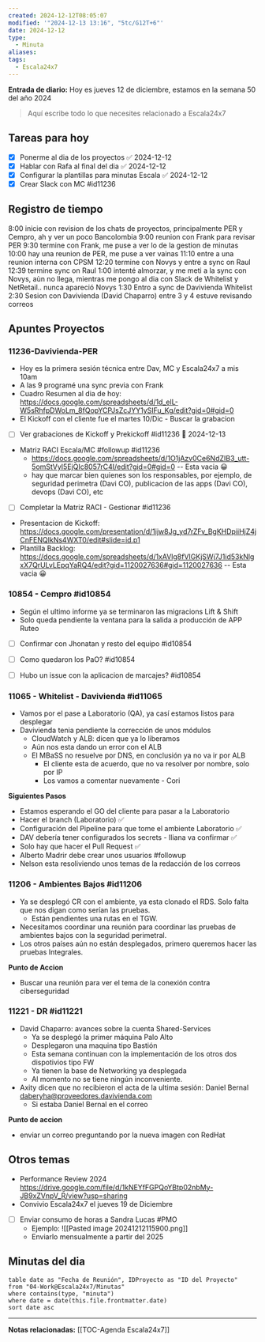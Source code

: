 ```yaml
---
created: 2024-12-12T08:05:07
modified: '"2024-12-13 13:16", "5tc/G12T+6"'
date: 2024-12-12
type:
  - Minuta
aliases: 
tags:
  - Escala24x7
---
```

**Entrada de diario:** 
Hoy es jueves 12 de diciembre, estamos en la semana 50 del año 2024

> Aquí escribe todo lo que necesites relacionado a Escala24x7


## Tareas para hoy
- [x] Ponerme al dia de los proyectos ✅ 2024-12-12
- [x] Hablar con Rafa al final del dia ✅ 2024-12-12
- [x] Configurar la plantillas para minutas Escala ✅ 2024-12-12
- [x] Crear Slack con MC #id11236 

## Registro de tiempo
8:00 inicie con revision de los chats de proyectos, principalmente PER y Cempro, ah y ver un poco Bancolombia
9:00 reunion con Frank para revisar PER
9:30 termine con Frank, me puse a ver lo de la gestion de minutas
10:00 hay una reunion de PER, me puse a ver vainas
11:10  entre a una reunion interna con CPSM
12:20 termine con Novys y entre a sync on Raul
12:39 termine sync on Raul
1:00 intenté almorzar, y me meti a la sync con Novys, aùn no llega, mientras me pongo al dia con Slack de Whitelist y NetRetail.. nunca apareció Novys
1:30 Entro a sync de Davivienda Whitelist
2:30 Sesion con Davivienda (David Chaparro)
entre 3 y 4 estuve revisando correos

## Apuntes Proyectos

### 11236-Davivienda-PER

- Hoy es la primera sesión técnica entre Dav, MC y Escala24x7 a mis 10am
- A las 9 programé una sync previa con Frank
- Cuadro Resumen al dia de hoy: https://docs.google.com/spreadsheets/d/1d_elL-W5sRhfpDWoLm_8fQopYCPJsZcJYY1ySIFu_Kg/edit?gid=0#gid=0
- El Kickoff con el cliente fue el martes 10/Dic - Buscar la grabacion
- [ ] Ver grabaciones de Kickoff y Prekickoff #id11236 📅 2024-12-13 
- Matriz RACI Escala/MC #followup #id11236 
	- https://docs.google.com/spreadsheets/d/1O1jAzv0Ce6NdZIB3_utt-5omStVyI5EjQIc8057rC4I/edit?gid=0#gid=0 -- Esta vacia 😀
	- hay que marcar bien quienes son los responsables, por ejemplo, de seguridad perimetra (Davi CO), publicacion de las apps (Davi CO), devops (Davi CO), etc
- [ ] Completar la Matriz RACI - Gestionar #id11236
- Presentacion de Kickoff: https://docs.google.com/presentation/d/1ijw8Jg_yd7rZFv_BgKHDpiiHjZ4jCnFENQIkNs4WXT0/edit#slide=id.p1
- Plantilla Backlog:  https://docs.google.com/spreadsheets/d/1xAVlg8fVIGKjSWj7J1id53kNlgxX7QrULvLEpqYaRQ4/edit?gid=1120027636#gid=1120027636 -- Esta vacia 😀


### 10854 - Cempro #id10854
- Según el ultimo informe ya se terminaron las migracions Lift & Shift
- Solo queda pendiente la ventana para la salida a producción de APP Ruteo
- [ ] Confirmar con Jhonatan y resto del equipo #id10854
- [ ] Como quedaron los PaO? #id10854
- [ ] Hubo un issue con la aplicacion de marcajes? #id10854


### 11065 - Whitelist - Davivienda #id11065
- Vamos por el pase a Laboratorio (QA), ya casí estamos listos para desplegar
- Davivienda tenia pendiente la corrección de unos módulos
	- CloudWatch y ALB: dicen que ya lo liberamos
	- Aún nos esta dando un error con el ALB
	- El MBaSS no resuelve por DNS, en conclusión ya no va ir por ALB
		- El cliente esta de acuerdo, que no va resolver por nombre, solo por IP
		- Los vamos a comentar nuevamente - Cori

**Siguientes Pasos**
- Estamos esperando el GO del cliente para pasar a la Laboratorio
- Hacer el branch (Laboratorio) ✅ 
- Configuración del Pipeline para que tome el ambiente Laboratorio ✅ 
- DAV debería tener configurados los secrets - Iliana va confirmar ✅ 
- Solo hay que hacer el Pull Request ✅ 
- Alberto Madrir debe crear unos usuarios #followup
- Nelson esta resoliviendo unos temas de la redacción de los correos

### 11206 - Ambientes Bajos #id11206
- Ya se desplegó CR con el ambiente, ya esta clonado el RDS. Solo falta que nos digan como serían las pruebas.
	- Están pendientes una rutas en el TGW.
- Necesitamos coordinar una reunión para coordinar las pruebas de ambientes bajos con la seguridad perimetral.
- Los otros países aún no están desplegados, primero queremos hacer las pruebas Integrales.

**Punto de Accion**
- Buscar una reunión para ver el tema de la conexión contra ciberseguridad

### 11221 - DR #id11221
- David Chaparro: avances sobre la cuenta Shared-Services
	- Ya se desplegó la primer máquina Palo Alto
	- Desplegaron una maquina tipo Bastión
	- Esta semana continuan con la implementación de los otros dos dispotivios tipo FW
	- Ya tienen la base de Networking ya desplegada
	- Al momento no se tiene ningún inconveniente.
- Axity dicen que no recibieron el acta de la ultima sesión: Daniel Bernal daberyha@proveedores.davivienda.com
	- Si estaba Daniel Bernal en el correo

**Punto de accion**
- enviar un correo preguntando por la nueva imagen con RedHat

## Otros temas
- Performance Review 2024 https://drive.google.com/file/d/1kNEYfFGPQoYBtp02nbMy-JB9xZVnpV_R/view?usp=sharing
- Convivio Escala24x7 el jueves 19 de Diciembre
- [ ] Enviar consumo de horas a Sandra Lucas #PMO 
	- Ejemplo: ![[Pasted image 20241212115900.png]]
	- Enviarlo mensualmente a partir del 2025


## Minutas del dia

 ```dataview
table date as "Fecha de Reunión", IDProyecto as "ID del Proyecto"
from "04-Work@Escala24x7/Minutas"
where contains(type, "minuta")
where date = date(this.file.frontmatter.date)
sort date asc
```
----
**Notas relacionadas:**
[[TOC-Agenda Escala24x7]]


